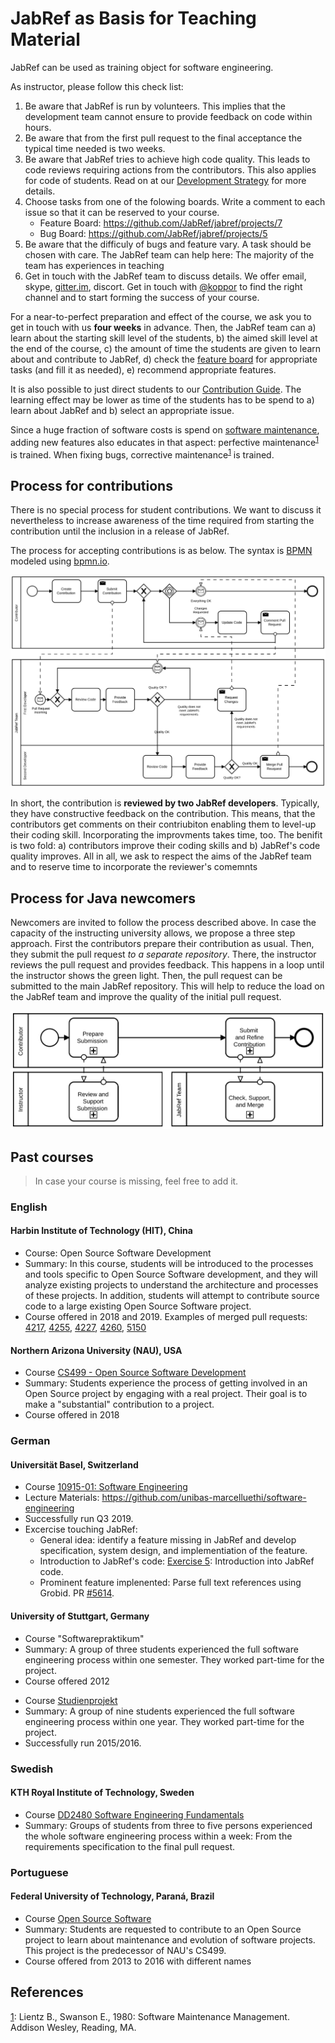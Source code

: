 # JabRef as Basis for Teaching Material

JabRef can be used as training object for software engineering.

As instructor, please follow this check list:

1. Be aware that JabRef is run by volunteers. This implies that the development team cannot ensure to provide feedback on code within hours.
2. Be aware that from the first pull request to the final acceptance the typical time needed is two weeks.
3. Be aware that JabRef tries to achieve high code quality. This leads to code reviews requiring actions from the contributors. This also applies for code of students. Read on at our [Development Strategy](development-strategy.md) for more details.
4. Choose tasks from one of the folowing boards. Write a comment to each issue so that it can be reserved to your course.
   - Feature Board: <https://github.com/JabRef/jabref/projects/7>
   - Bug Board: <https://github.com/JabRef/jabref/projects/5>
5. Be aware that the difficuly of bugs and feature vary. A task should be chosen with care. The JabRef team can help here: The majority of the team has experiences in teaching
6. Get in touch with the JabRef team to discuss details. We offer email, skype, [gitter.im](https://gitter.im/JabRef/jabref), discort. Get in touch with [@koppor](https://github.com/koppor/) to find the right channel and to start forming the success of your course.

For a near-to-perfect preparation and effect of the course, we ask you to get in touch with us **four weeks** in advance. Then, the JabRef team can a) learn about the starting skill level of the students, b) the aimed skill level at the end of the course, c) the amount of time the students are given to learn about and contribute to JabRef, d) check the [feature board](https://github.com/JabRef/jabref/projects/7) for appropriate tasks (and fill it as needed), e) recommend appropriate features.

It is also possible to just direct students to our [Contribution Guide](https://github.com/JabRef/jabref/blob/master/CONTRIBUTING.md#contributing-guide). The learning effect may be lower as time of the students has to be spend to a) learn about JabRef and b) select an appropriate issue.

Since a huge fraction of software costs is spend on [software maintenance](https://en.wikipedia.org/wiki/Software_maintenance), adding new features also educates in that aspect: perfective maintenance<sup id="a1">[1](#LientzSwanson)</sup> is trained. When fixing bugs, corrective maintenance<sup>[1](#LientzSwanson)</sup> is trained.

## Process for contributions

There is no special process for student contributions. We want to discuss it nevertheless to increase awareness of the time required from starting the contribution until the inclusion in a release of JabRef.

The process for accepting contributions is as below.
The syntax is [BPMN](https://en.wikipedia.org/wiki/Business_Process_Model_and_Notation) modeled using [bpmn.io](https://bpmn.io/).

[![process](images/contribution-process-reviews.svg)](images/contribution-process-reviews.svg)

In short, the contribution is **reviewed by two JabRef developers**.
Typically, they have constructive feedback on the contribution.
This means, that the contributors get comments on their contriubiton enabling them to level-up their coding skill.
Incorporating the improvments takes time, too.
The benifit is two fold: a) contributors improve their coding skills and b) JabRef's code quality improves.
All in all, we ask to respect the aims of the JabRef team and to reserve time to incorporate the reviewer's comemnts

## Process for Java newcomers

Newcomers are invited to follow the process described above.
In case the capacity of the instructing university allows, we propose a three step approach.
First the contributors prepare their contribution as usual.
Then, they submit the pull request *to a separate repository*.
There, the instructor reviews the pull request and provides feedback.
This happens in a loop until the instructor shows the green light.
Then, the pull request can be submitted to the main JabRef repository.
This will help to reduce the load on the JabRef team and improve the quality of the initial pull request.

[![process with instructor](images/contribution-process-reviews-with-instructor.svg)](images/contribution-process-reviews-with-instructor.svg)

## Past courses

> In case your course is missing, feel free to add it.

### English

#### Harbin Institute of Technology (HIT), China

- Course: Open Source Software Development
- Summary: In this course, students will be introduced to the processes and tools specific to Open Source Software development, and they will analyze existing projects to understand the architecture and processes of these projects. In addition, students will attempt to contribute source code to a large existing Open Source Software project.
- Course offered in 2018 and 2019. Examples of merged pull requests: [4217](https://github.com/JabRef/jabref/pull/4217), [4255](https://github.com/JabRef/jabref/pull/4255), [4227](https://github.com/JabRef/jabref/pull/4227), [4260](https://github.com/JabRef/jabref/pull/4260), [5150](https://github.com/JabRef/jabref/pull/5150)

#### Northern Arizona University (NAU), USA

- Course [CS499 - Open Source Software Development](https://github.com/igorsteinmacher/CS499-OSS)
- Summary: Students experience the process of getting involved in an Open Source project by engaging with a real project. Their goal is to make a "substantial" contribution to a project. 
- Course offered in 2018

### German

#### Universität Basel, Switzerland

- Course [10915-01: Software Engineering](https://dmi.unibas.ch/de/studium/computer-science-informatik/lehrangebot-hs18/vorlesung-software-engineering/)
- Lecture Materials: <https://github.com/unibas-marcelluethi/software-engineering>
- Successfully run Q3 2019.
- Excercise touching JabRef:
  - General idea: identify a feature missing in JabRef and develop specification, system design, and implementiation of the feature.
  - Introduction to JabRef's code: [Exercise 5](https://github.com/unibas-marcelluethi/software-engineering/blob/master/docs/week5/exercises/practical-exercises.md): Introduction into JabRef code.
  - Prominent feature implenented: Parse full text references using Grobid. PR [#5614](https://github.com/JabRef/jabref/pull/5614).

#### University of Stuttgart, Germany

- Course "Softwarepraktikum"
- Summary: A group of three students experienced the full software engineering process within one semester. They worked part-time for the project.
- Course offered 2012

<p></p>

- Course [Studienprojekt](https://www.f05.uni-stuttgart.de/informatik/studierende/bachelor/stupro/)
- Summary: A group of nine students experienced the full software engineering process within one year. They worked part-time for the project.
- Successfully run 2015/2016.

### Swedish

#### KTH Royal Institute of Technology, Sweden

- Course [DD2480 Software Engineering Fundamentals](https://www.kth.se/student/kurser/kurs/DD2480?l=en)
- Summary: Groups of students from three to five persons experienced the whole software engineering process within a week: From the requirements specification to the final pull request.

### Portuguese

#### Federal University of Technology, Paraná, Brazil
- Course [Open Source Software](https://github.com/igorsteinmacher/DSL-UTFPR)
- Summary: Students are requested to contribute to an Open Source project to learn about maintenance and evolution of software projects. This project is the predecessor of NAU's CS499.
- Course offered from 2013 to 2016 with different names

## References

<a id="LientzSwanson" href="#a1">1</a>: Lientz B., Swanson E., 1980: Software Maintenance Management. Addison Wesley, Reading, MA.

<!-- markdownlint-disable-file MD033 -->
